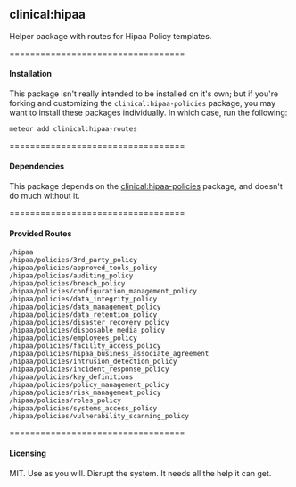## clinical:hipaa  

Helper package with routes for Hipaa Policy templates.


==================================
#### Installation  

This package isn't really intended to be installed on it's own; but if you're forking and customizing the ``clinical:hipaa-policies`` package, you may want to install these packages individually.  In which case, run the following:

````bash
meteor add clinical:hipaa-routes
````

==================================
#### Dependencies  

This package depends on the [clinical:hipaa-policies](https://atmospherejs.com/clinical/hipaa-policies) package, and doesn't do much without it.


==================================
#### Provided Routes

````
/hipaa
/hipaa/policies/3rd_party_policy
/hipaa/policies/approved_tools_policy
/hipaa/policies/auditing_policy
/hipaa/policies/breach_policy
/hipaa/policies/configuration_management_policy
/hipaa/policies/data_integrity_policy
/hipaa/policies/data_management_policy
/hipaa/policies/data_retention_policy
/hipaa/policies/disaster_recovery_policy
/hipaa/policies/disposable_media_policy
/hipaa/policies/employees_policy
/hipaa/policies/facility_access_policy
/hipaa/policies/hipaa_business_associate_agreement
/hipaa/policies/intrusion_detection_policy
/hipaa/policies/incident_response_policy
/hipaa/policies/key_definitions
/hipaa/policies/policy_management_policy
/hipaa/policies/risk_management_policy
/hipaa/policies/roles_policy
/hipaa/policies/systems_access_policy
/hipaa/policies/vulnerability_scanning_policy
````

==================================
#### Licensing  

MIT.  Use as you will.  Disrupt the system.  It needs all the help it can get.
